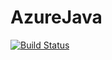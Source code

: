 # AzureJava

[![Build Status](https://dev.azure.com/SaravananKathirvel/Fabrikam%20Fiber/_apis/build/status/saran2019git.AzureJava?branchName=master)](https://dev.azure.com/SaravananKathirvel/Fabrikam%20Fiber/_build/latest?definitionId=1&branchName=master)
